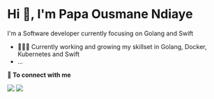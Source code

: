 # Hi 👋, I'm Papa Ousmane Ndiaye

I'm a Software developer currently focusing on Golang and Swift 

- 👨🏽‍💻 Currently working and growing my skillset in Golang, Docker, Kubernetes and Swift
- ...


<b>🤝 To connect with me</b>
<p align = "center">

[<img src="https://img.shields.io/badge/twitter-%231DA1F2.svg?&style=for-the-badge&logo=twitter&logoColor=white&color=black" />](https://twitter.com/PapaOusmaneND) 
[<img src="https://img.shields.io/badge/LinkedIn-%2312100E.svg?&style=for-the-badge&logo=linkedin&logoColor=white&color=black" />](https://www.linkedin.com/in/papaousmanend/)

</p>